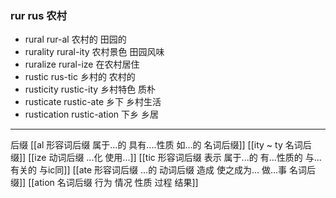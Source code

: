 ### rur rus 农村

- rural rur-al 农村的 田园的
- rurality rural-ity 农村景色 田园风味
- ruralize rural-ize 在农村居住
- rustic rus-tic 乡村的 农村的
- rusticity rustic-ity 乡村特色 质朴
- rusticate rustic-ate 乡下 乡村生活
- rustication rustic-ation 下乡  乡居

---
后缀
[[al 形容词后缀   属于...的  具有....性质  如...的   名词后缀]]
[[ity  ~ ty 名词后缀]]
[[ize 动词后缀 ...化 使用...]]
[[tic  形容词后缀 表示 属于...的 有...性质的  与...有关的 与ic同]]
[[ate 形容词后缀  ...的 动词后缀 造成 使之成为... 做...事 名词后缀]]
[[ation 名词后缀  行为 情况 性质 过程 结果]]